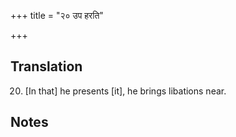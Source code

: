 +++
title = "२० उप हरति"

+++
## Translation
20. \[In that\] he presents \[it\], he brings libations near.

## Notes

